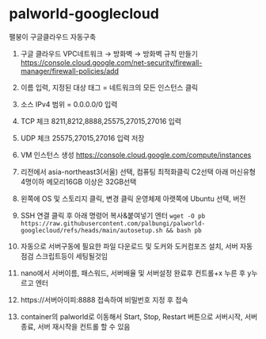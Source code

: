 # palworld-googlecloud
팰붕이 구글클라우드 자동구축

1. 구글 클라우드 VPC네트워크 → 방화벽 → 방화벽 규칙 만들기
https://console.cloud.google.com/net-security/firewall-manager/firewall-policies/add

2. 이름 입력, 지정된 대상 태그 = 네트워크의 모든 인스턴스 클릭

3. 소스 IPv4 범위 = 0.0.0.0/0 입력

4. TCP 체크 8211,8212,8888,25575,27015,27016 입력

5. UDP 체크 25575,27015,27016 입력 저장

6. VM 인스턴스 생성
https://console.cloud.google.com/compute/instances

7. 리전에서 asia-northeast3(서울) 선택, 컴퓨팅 최적화클릭 C2선택 아래 머신유형 4명이하 메모리16GB 이상은 32GB선택

8. 왼쪽에 OS 및 스토리지 클릭, 변경 클릭 운영체제 아랫쪽에 Ubuntu 선택, 버전 

9. SSH 연결 클릭 후 아래 명령어 복사&붙여넣기 엔터
```wget -O pb https://raw.githubusercontent.com/palbungi/palworld-googlecloud/refs/heads/main/autosetup.sh && bash pb```

10. 자동으로 서버구동에 필요한 파일 다운로드 및 도커와 도커컴포즈 설치, 서버 자동점검 스크립트등이 세팅될것임

11. nano에서 서버이름, 패스워드, 서버배율 및 서버설정 완료후 컨트롤+x 누른 후 y누르고 엔터

12. https://서버아이피:8888 접속하여 비밀번호 지정 후 접속

13. container의 palworld로 이동해서 Start, Stop, Restart 버튼으로 서버시작, 서버종료, 서버 재시작을 컨트롤 할 수 있음
